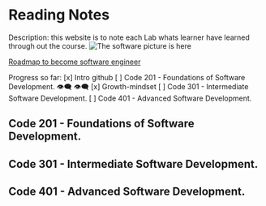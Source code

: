 # Reading Notes
Description: this website is to note each Lab whats learner have learned through out the course.
![The software picture is here](https://www.google.com/search?rlz=1C1VDKB_enVN1039VN1040&sxsrf=AB5stBjHnY8IvcfVS7UFNcjjOLcKbBtlQQ:1688459096179&q=software+engineer&tbm=isch&sa=X&ved=2ahUKEwjd1pSl0PT_AhWr-TgGHZg-DKYQ0pQJegQIDRAB&biw=1440&bih=809&dpr=1.5#imgrc=qHeS79kEmbJ7LM)

[Roadmap to become software engineer](https://roadmap.sh/full-stack)

Progress so far:
[x] Intro github
[ ] Code 201 - Foundations of Software Development. :eye_speech_bubble: :eye_speech_bubble:
[x] Growth-mindset
[ ] Code 301 - Intermediate Software Development.
[ ] Code 401 - Advanced Software Development.

## Code 201 - Foundations of Software Development.
## Code 301 - Intermediate Software Development.
## Code 401 - Advanced Software Development.
